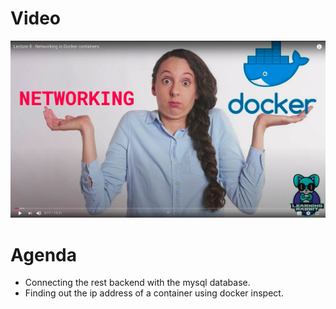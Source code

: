 # Video
[![Watch the video](/day-8/github-thumbnail.png)](https://youtu.be/zWgY94wuLhA)

# Agenda
- Connecting the rest backend with the mysql database.
- Finding out the ip address of a container using docker inspect.
